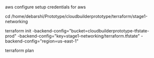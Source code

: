 aws configure setup credentials for aws 

cd /home/debarshi/Prototype/cloudbuilderprototype/terraform/stage1-networking

terraform init -backend-config="bucket=cloudbuilderprototype-tfstate-prod" -backend-config="key=stage1-networking/terraform.tfstate" -backend-config="region=us-east-1"

terraform plan